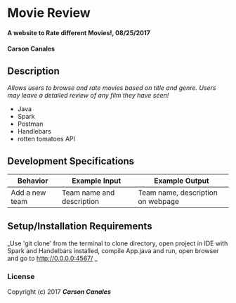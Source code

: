 # Movie Review

#### A website to Rate different Movies!, 08/25/2017 

#### Carson Canales

## Description
_Allows users to browse and rate movies based on title and genre. Users may leave a detailed review of any film they have seen!_
* Java
* Spark
* Postman
* Handlebars
* rotten tomatoes API

## Development Specifications
| Behavior      | Example Input         | Example Output        |
| ------------- | ------------- | ------------- |
| Add a new team  | Team name and description  |  Team name, description on webpage  |


## Setup/Installation Requirements
_Use 'git clone' from the terminal to clone directory, open project in IDE with Spark and Handelbars installed, compile App.java and run, open browser and go to http://0.0.0.0:4567/ _

### License
Copyright (c) 2017 **_Carson Canales_**